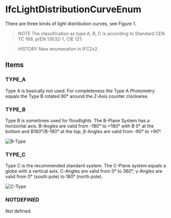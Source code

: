 # IfcLightDistributionCurveEnum

There are three kinds of light distribution curves, see Figure 1.

> NOTE The classification as type A, B, C is according to Standard CEN TC 169, prEN 13032-1, CIE 121:

> HISTORY New enumeration in IFC2x2.

## Items

### TYPE_A
Type A is basically not used. For completeness the Type A Photometry equals the Type B rotated 90&deg; around the Z-Axis counter clockwise.

### TYPE_B
Type B is sometimes used for floodlights. The B-Plane System has a horizontal axis. B-Angles are valid from -180&deg; to +180&deg; with B 0&deg; at the bottom and B180&deg;/B-180&deg; at the top, &#946;-Angles are valid from -90&deg; to +90&deg;.

![B-Type](../../../../figures/ifclightdistributioncurveenum_b-plane.gif)

### TYPE_C
Type C is the recommended standard system. The C-Plane system equals a globe with a vertical axis. C-Angles are valid from 0&deg; to 360&deg;, &#947;-Angles are valid from 0&deg; (south pole) to 180&deg; (north pole).

![C-Type](../../../../figures/ifclightdistributioncurveenum_c-plane.gif)

### NOTDEFINED
Not defined.
